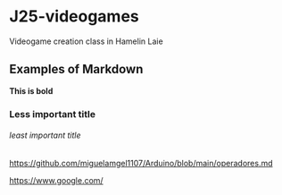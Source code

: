 # J25-videogames
Videogame creation class in Hamelin Laie

## Examples of Markdown 

**This is bold**

### Less important title

###### least important title

https://github.com/miguelamgel1107/Arduino/blob/main/operadores.md

https://www.google.com/
